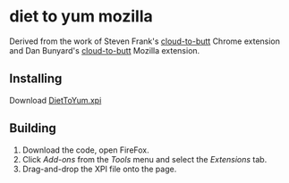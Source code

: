 # diet to yum mozilla 

Derived from the work of Steven Frank's [cloud-to-butt](https://github.com/panicsteve/cloud-to-butt) Chrome extension and Dan Bunyard's [cloud-to-butt](https://github.com/DaveRandom/cloud-to-butt-mozilla/) Mozilla extension.


## Installing

Download [DietToYum.xpi](https://github.com/br3nda/diet-to-yum-mozilla/blob/master/DietToYum.xpi?raw=true)


## Building

1. Download the code, open FireFox.
2. Click *Add-ons* from the *Tools* menu and select the *Extensions* tab.
3. Drag-and-drop the XPI file onto the page.
